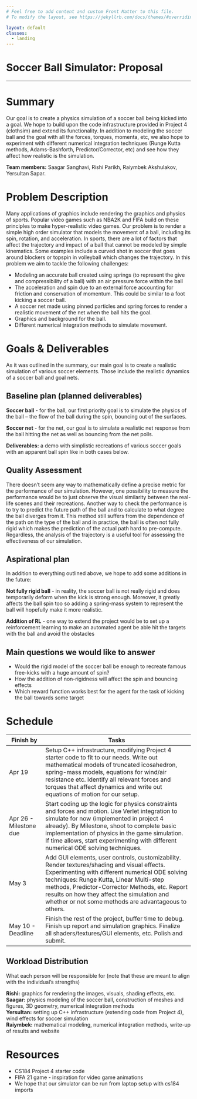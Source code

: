 ```yaml
---
# Feel free to add content and custom Front Matter to this file.
# To modify the layout, see https://jekyllrb.com/docs/themes/#overriding-theme-defaults

layout: default
classes:
  - landing
---
```


# Soccer Ball Simulator: Proposal
***

# Summary

Our goal is to create a physics simulation of a soccer ball being kicked into a goal. We hope to build upon the code infrastructure provided in Project 4 (clothsim) and extend its functionality. In addition to modeling the soccer ball and the goal with all the forces, torques, momenta, etc, we also hope to experiment with different numerical integration techniques (Runge Kutta methods, Adams-Bashforth, Predictor/Corrector, etc) and see how they affect how realistic is the simulation. 

**Team members:** Saagar Sanghavi, Rishi Parikh, Raiymbek Akshulakov, Yersultan Sapar.

# Problem Description

Many applications of graphics include rendering the graphics and physics of sports. Popular video games such as NBA2K and FIFA build on these principles to make hyper-realistic video games. Our problem is to render a simple high order simulator that models the movement of a ball, including its spin, rotation, and acceleration. In sports, there are a lot of factors that affect the trajectory and impact of a ball that cannot be modeled by simple kinematics. Some examples include a curved shot in soccer that goes around blockers or topspin in volleyball which changes the trajectory. In this problem we aim to tackle the following challenges:
- Modeling an accurate ball created using springs (to represent the give and compressibility of a ball) with an air pressure force within the ball
- The acceleration and spin due to an external force accounting for friction and conservation of momentum. This could be similar to a foot kicking a soccer ball. 
- A soccer net made using pinned particles and spring forces to render a realistic movement of the net when the ball hits the goal. 
- Graphics and background for the ball. 
- Different numerical integration methods to simulate movement. 

# Goals & Deliverables

As it was outlined in the summary, our main goal is to create a realistic simulation of various soccer elements. Those include the realistic dynamics of a soccer ball and goal nets. 

## Baseline plan (planned deliverables)

**Soccer ball** - for the ball, our first priority goal is to simulate the physics of the ball – the flow of the ball during the spin, bouncing out of the surfaces.   

**Soccer net** - for the net, our goal is to simulate a realistic net response from the ball hitting the net as well as bouncing from the net polls.

**Deliverables:** a demo with simplistic recreations of various soccer goals with an apparent ball spin like in both cases below. 

## Quality Assessment

There doesn’t seem any way to mathematically define a precise metric for the performance of our simulation. However, one possibility to measure the performance would be to just observe the visual similarity between the real-life scenes and their recreations. Another way to check the performance is to try to predict the future path of the ball and to calculate to what degree the ball diverges from it. This method still suffers from the dependence of the path on the type of the ball and in practice, the ball is often not fully rigid which makes the prediction of the actual path hard to pre-compute. Regardless, the analysis of the trajectory is a useful tool for assessing the effectiveness of our simulation. 

## Aspirational plan
	
In addition to everything outlined above, we hope to add some additions in the future:

**Not fully rigid ball** - in reality, the soccer ball is not really rigid and does temporarily deform when the kick is strong enough. Moreover, it greatly affects the ball spin too so adding a spring-mass system to represent the ball will hopefully make it more realistic.

**Addition of RL** - one way to extend the project would be to set up a reinforcement learning to make an automated agent be able hit the targets with the ball and avoid the obstacles


## Main questions we would like to answer

- Would the rigid model of the soccer ball be enough to recreate famous free-kicks with a huge amount of spin?
- How the addition of non-rigidness will affect the spin and bouncing effects 
- Which reward function works best for the agent for the task of kicking the ball towards some target


# Schedule

| Finish by              | Tasks |
|------------------------|-------|
| Apr 19                 | Setup C++ infrastructure, modifying Project 4 starter code to fit to our needs.  Write out mathematical models of truncated icosahedron, spring-mass models, equations for wind/air resistance etc. Identify all relevant forces and torques that affect dynamics and write out equations of motion for our setup. |
| Apr 26 - Milestone due | Start coding up the logic for physics constraints and forces and motion. Use Verlet integration to simulate for now (implemented in project 4 already). By Milestone, shoot to complete basic implementation of physics in the game simulation. If time allows, start experimenting with different numerical ODE solving techniques. |
| May 3                  | Add GUI elements, user controls, customizability. Render textures/shading and visual effects. Experimenting with different numerical ODE solving techniques: Runge Kutta, Linear Multi-step methods, Predictor-Corrector Methods, etc. Report results on how they affect the simulation and whether or not some methods are advantageous to others. |
| May 10 - Deadline      |  Finish the rest of the project, buffer time to debug. Finish up report and simulation graphics. Finalize all shaders/textures/GUI elements, etc. Polish and submit. |

## Workload Distribution
What each person will be responsible for (note that these are meant to align with the individual’s strengths)

**Rishi:** graphics for rendering the images, visuals, shading effects, etc.  
**Saagar:** physics modeling of the soccer ball, construction of meshes and figures, 3D geometry, numerical integration methods  
**Yersultan:** setting up C++ infrastructure (extending code from Project 4), wind effects for soccer simulation  
**Raiymbek:** mathematical modeling, numerical integration methods, write-up of results and website  

# Resources

- CS184 Project 4 starter code 
- FIFA 21 game - inspiration for video game animations 
- We hope that our simulator can be run from laptop setup with cs184 imports 

